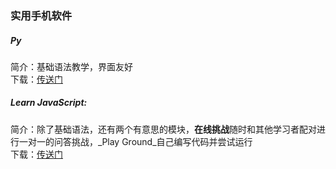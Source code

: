 ### 实用手机软件
##### Py
简介：基础语法教学，界面友好  
下载：[传送门][1]
##### Learn JavaScript:
简介：除了基础语法，还有两个有意思的模块，**在线挑战**随时和其他学习者配对进行一对一的问答挑战，_Play Ground_自己编写代码并尝试运行  
下载：[传送门][2]

[1]:	https://itunes.apple.com/us/app/py/id1111105894?mt=8
[2]:	https://itunes.apple.com/us/app/learn-javascript/id952738987?mt=8